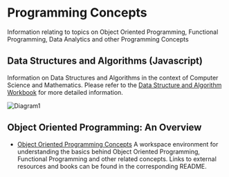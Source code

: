 # Programming Concepts
Information relating to topics on Object Oriented Programming, Functional Programming, Data Analytics and other Programming Concepts 

## Data Structures and Algorithms (Javascript)
Information on Data Structures and Algorithms in the context of Computer Science and Mathematics. Please refer to the [Data Structure and Algorithm Workbook](https://github.com/Jzbonner/ProgrammingConcepts/tree/master/DSA-Workbook) for more detailed information. 

![Diagram1](https://upload.wikimedia.org/wikipedia/commons/thumb/4/44/Euclid%27s_algorithm_structured_blocks_1.png/176px-Euclid%27s_algorithm_structured_blocks_1.png)

## Object Oriented Programming: An Overview
* [Object Oriented Programming Concepts](https://github.com/Jzbonner/ProgrammingConcepts/tree/master/OOP-Concepts)
A workspace environment for understanding the basics behind Object Oriented Programming, Functional Programming and other related concepts. Links to external resources and books can be found in the corresponding README. 